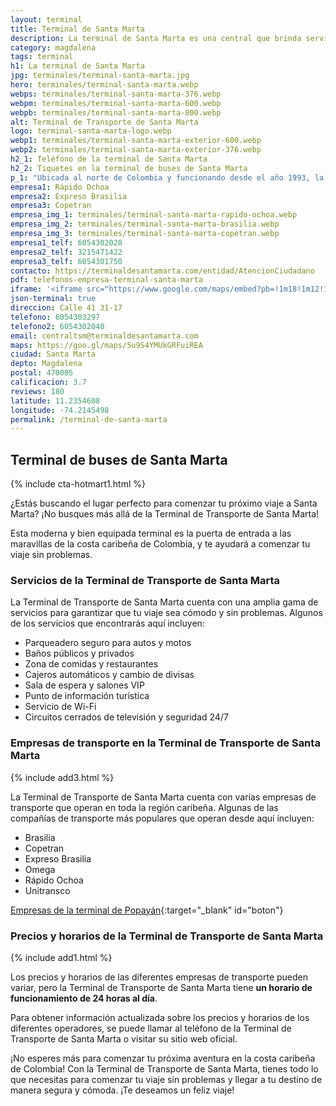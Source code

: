 ```yaml
---
layout: terminal
title: Terminal de Santa Marta
description: La terminal de Santa Marta es una central que brinda servicios de traslado terrestre de pasajeros, así como de cargas y encomiendas.
category: magdalena
tags: terminal
h1: La terminal de Santa Marta
jpg: terminales/terminal-santa-marta.jpg
hero: terminales/terminal-santa-marta.webp
webps: terminales/terminal-santa-marta-376.webp
webpm: terminales/terminal-santa-marta-600.webp
webpb: terminales/terminal-santa-marta-800.webp
alt: Terminal de Transporte de Santa Marta
logo: terminal-santa-marta-logo.webp
webp1: terminales/terminal-santa-marta-exterior-600.webp
webp2: terminales/terminal-santa-marta-exterior-376.webp
h2_1: Teléfono de la terminal de Santa Marta
h2_2: Tiquetes en la terminal de buses de Santa Marta
p_1: "Ubicada al norte de Colombia y funcionando desde el año 1993, la terminal de Santa Marta llegó a transportar a más de 30,000 personas durante el feriado de Reyes del año pasado."
empresa1: Rápido Ochoa
empresa2: Expreso Brasilia
empresa3: Copetran
empresa_img_1: terminales/terminal-santa-marta-rapido-ochoa.webp
empresa_img_2: terminales/terminal-santa-marta-brasilia.webp
empresa_img_3: terminales/terminal-santa-marta-copetran.webp
empresa1_telf: 6054302028
empresa2_telf: 3215471422
empresa3_telf: 6054301750
contacto: https://terminaldesantamarta.com/entidad/AtencionCiudadano
pdf: telefonos-empresa-terminal-santa-marta
iframe: '<iframe src="https://www.google.com/maps/embed?pb=!1m18!1m12!1m3!1d31308.335972402536!2d-74.21590532089841!3d11.221483600000001!2m3!1f0!2f0!3f0!3m2!1i1024!2i768!4f13.1!3m3!1m2!1s0x8ef4f5afb8da4093%3A0x4bfa83f8bbebb7df!2sTerminal%20de%20Transportes%20de%20Santa%20Marta!5e0!3m2!1ses-419!2sco!4v1658258854241!5m2!1ses-419!2sco" width="100%" height="450" style="border:0;" allowfullscreen="" loading="lazy" referrerpolicy="no-referrer-when-downgrade"></iframe>'
json-terminal: true
direccion: Calle 41 31-17
telefono: 6054303297
telefono2: 6054302040
email: centraltsm@terminaldesantamarta.com
maps: https://goo.gl/maps/5u9S4YMUkGRFuiREA
ciudad: Santa Marta
depto: Magdalena
postal: 470005
calificacion: 3.7
reviews: 180
latitude: 11.2354608
longitude: -74.2145498
permalink: /terminal-de-santa-marta
---
```

## Terminal de buses de Santa Marta

{% include cta-hotmart1.html %}

¿Estás buscando el lugar perfecto para comenzar tu próximo viaje a Santa Marta? ¡No busques más allá de la Terminal de Transporte de Santa Marta!

Esta moderna y bien equipada terminal es la puerta de entrada a las maravillas de la costa caribeña de Colombia, y te ayudará a comenzar tu viaje sin problemas.

### Servicios de la Terminal de Transporte de Santa Marta

La Terminal de Transporte de Santa Marta cuenta con una amplia gama de servicios para garantizar que tu viaje sea cómodo y sin problemas. Algunos de los servicios que encontrarás aquí incluyen:

* Parqueadero seguro para autos y motos
* Baños públicos y privados
* Zona de comidas y restaurantes
* Cajeros automáticos y cambio de divisas
* Sala de espera y salones VIP
* Punto de información turística
* Servicio de Wi-Fi
* Circuitos cerrados de televisión y seguridad 24/7

### Empresas de transporte en la Terminal de Transporte de Santa Marta

{% include add3.html %}

La Terminal de Transporte de Santa Marta cuenta con varias empresas de transporte que operan en toda la región caribeña. Algunas de las compañías de transporte más populares que operan desde aquí incluyen:

* Brasilia
* Copetran
* Expreso Brasilia
* Omega
* Rápido Ochoa
* Unitransco

[Empresas de la terminal de Popayán]({{page.url}}/{{page.pdf}}){:target="_blank" id="boton"}

### Precios y horarios de la Terminal de Transporte de Santa Marta

{% include add1.html %}

Los precios y horarios de las diferentes empresas de transporte pueden variar, pero la Terminal de Transporte de Santa Marta tiene **un horario de funcionamiento de 24 horas al día**.

Para obtener información actualizada sobre los precios y horarios de los diferentes operadores, se puede llamar al teléfono de la Terminal de Transporte de Santa Marta o visitar su sitio web oficial.

¡No esperes más para comenzar tu próxima aventura en la costa caribeña de Colombia! Con la Terminal de Transporte de Santa Marta, tienes todo lo que necesitas para comenzar tu viaje sin problemas y llegar a tu destino de manera segura y cómoda. ¡Te deseamos un feliz viaje!
